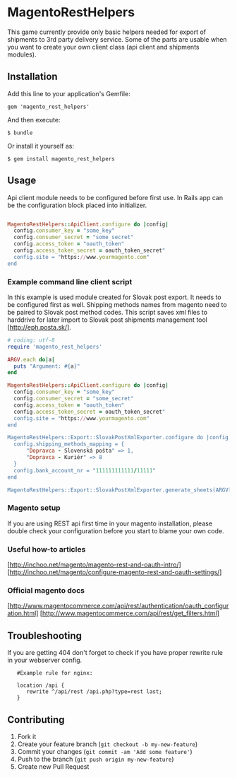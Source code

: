 # MagentoRestHelpers

This game currently provide only basic helpers needed for export of shipments to 3rd party delivery service.
Some of the parts are usable when you want to create your own client class (api client and shipments modules).

## Installation

Add this line to your application's Gemfile:

    gem 'magento_rest_helpers'

And then execute:

    $ bundle

Or install it yourself as:

    $ gem install magento_rest_helpers

## Usage

Api client module needs to be configured before first use. In Rails app can be the configuration block placed into
initializer.

```ruby

MagentoRestHelpers::ApiClient.configure do |config|
  config.consumer_key = "some_key"
  config.consumer_secret = "some_secret"
  config.access_token = "oauth_token"
  config.access_token_secret = oauth_token_secret"
  config.site = "https://www.yourmagento.com"
end

```

### Example command line client script

In this example is used module created for Slovak post export. It needs to be configured first as well. Shipping methods
names from magento need to be paired to Slovak post method codes. This script saves xml files to harddrive for later import
to Slovak post shipments management tool [http://eph.posta.sk/].

```ruby
# coding: utf-8
require 'magento_rest_helpers'

ARGV.each do|a|
  puts "Argument: #{a}"
end

MagentoRestHelpers::ApiClient.configure do |config|
  config.consumer_key = "some_key"
  config.consumer_secret = "some_secret"
  config.access_token = "oauth_token"
  config.access_token_secret = oauth_token_secret"
  config.site = "https://www.yourmagento.com"
end

MagentoRestHelpers::Export::SlovakPostXmlExporter.configure do |config|
  config.shipping_methods_mapping = {
      "Dopravca - Slovenská pošta" => 1,
      "Dopravca - Kuriér" => 8
  }
  config.bank_account_nr = "111111111111/11111"
end

MagentoRestHelpers::Export::SlovakPostXmlExporter.generate_sheets(ARGV[0], ARGV[1], 10, ARGV[2])


```

### Magento setup

If you are using REST api first time in your magento installation, please double check your configuration before you
start to blame your own code.

### Useful how-to articles
[http://inchoo.net/magento/magento-rest-and-oauth-intro/]
[http://inchoo.net/magento/configure-magento-rest-and-oauth-settings/]

### Official magento docs
[http://www.magentocommerce.com/api/rest/authentication/oauth_configuration.html]
[http://www.magentocommerce.com/api/rest/get_filters.html]

## Troubleshooting

If you are getting 404 don't forget to check if you have proper rewrite rule in your webserver config.

```
   #Example rule for nginx:

   location /api {
      rewrite ^/api/rest /api.php?type=rest last;
   }

```


## Contributing

1. Fork it
2. Create your feature branch (`git checkout -b my-new-feature`)
3. Commit your changes (`git commit -am 'Add some feature'`)
4. Push to the branch (`git push origin my-new-feature`)
5. Create new Pull Request

